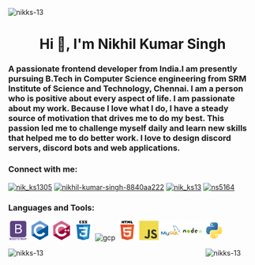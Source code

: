 

<p align="left"> <img src="https://komarev.com/ghpvc/?username=nikks-13&label=Profile%20views&color=0e75b6&style=flat" alt="nikks-13" /> </p>
<h1 align="center">Hi 👋, I'm Nikhil Kumar Singh</h1>
<h3 align="left">A passionate frontend developer from India.I am presently pursuing B.Tech in Computer Science engineering from SRM Institute of Science and Technology, Chennai. I am a person who is positive about every aspect of life. I am passionate about my work. Because I love what I do, I have a steady source of motivation that drives me to do my best. This passion led me to challenge myself daily and learn new skills that helped me to do better work. I love to design discord servers, discord bots and web applications.</h3>


<h3 align="left">Connect with me:</h3>
<p align="left">
<a href="https://twitter.com/nik_ks1305" target="blank"><img align="center" src="https://raw.githubusercontent.com/rahuldkjain/github-profile-readme-generator/master/src/images/icons/Social/twitter.svg" alt="nik_ks1305" height="30" width="40" /></a>
<a href="https://linkedin.com/in/nikhil-kumar-singh-8840aa222" target="blank"><img align="center" src="https://raw.githubusercontent.com/rahuldkjain/github-profile-readme-generator/master/src/images/icons/Social/linked-in-alt.svg" alt="nikhil-kumar-singh-8840aa222" height="30" width="40" /></a>
<a href="https://instagram.com/nik_ks13" target="blank"><img align="center" src="https://raw.githubusercontent.com/rahuldkjain/github-profile-readme-generator/master/src/images/icons/Social/instagram.svg" alt="nik_ks13" height="30" width="40" /></a>
<a href="https://www.hackerrank.com/ns5164" target="blank"><img align="center" src="https://raw.githubusercontent.com/rahuldkjain/github-profile-readme-generator/master/src/images/icons/Social/hackerrank.svg" alt="ns5164" height="30" width="40" /></a>
</p>

<h3 align="left">Languages and Tools:</h3>
<p align="left">
<a> <img src="https://raw.githubusercontent.com/devicons/devicon/master/icons/bootstrap/bootstrap-plain-wordmark.svg" alt="bootstrap" width="40" height="40"/> </a>
<a > <img src="https://raw.githubusercontent.com/devicons/devicon/master/icons/c/c-original.svg" alt="c" width="40" height="40"/> </a> 
<a > <img src="https://raw.githubusercontent.com/devicons/devicon/master/icons/cplusplus/cplusplus-original.svg" alt="cplusplus" width="40" height="40"/> </a>
<a > <img src="https://raw.githubusercontent.com/devicons/devicon/master/icons/css3/css3-original-wordmark.svg" alt="css3" width="40" height="40"/> </a> 
<a > <img src="https://www.vectorlogo.zone/logos/google_cloud/google_cloud-icon.svg" alt="gcp" width="40" height="40"/> </a> 
<a > <img src="https://raw.githubusercontent.com/devicons/devicon/master/icons/html5/html5-original-wordmark.svg" alt="html5" width="40" height="40"/> </a> 
<a > <img src="https://raw.githubusercontent.com/devicons/devicon/master/icons/javascript/javascript-original.svg" alt="javascript" width="40" height="40"/> </a>
<a > <img src="https://raw.githubusercontent.com/devicons/devicon/master/icons/mysql/mysql-original-wordmark.svg" alt="mysql" width="40" height="40"/> </a> 
<a > <img src="https://raw.githubusercontent.com/devicons/devicon/master/icons/nodejs/nodejs-original-wordmark.svg" alt="nodejs" width="40" height="40"/> </a>
<a> <img src="https://raw.githubusercontent.com/devicons/devicon/master/icons/python/python-original.svg" alt="python" width="40" height="40"/> </a> </p>

<p> <img align="rigth" src="https://github-readme-stats.vercel.app/api?username=nikks-13&show_icons=true&theme=gotham" alt="nikks-13" width="400" height="300"/><img align="left" src="https://github-readme-stats.vercel.app/api/top-langs?username=nikks-13&show_icons=true&locale=en&layout=compact&theme=gotham" alt="nikks-13" width="400" height="300" /></p>


